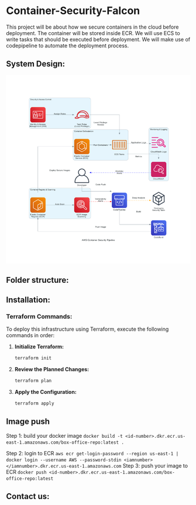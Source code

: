 # Container-Security-Falcon

This project will be about how we secure containers in the cloud before deployment. The container will be stored inside ECR. We will use ECS to write tasks that should be executed before deployment. We will make use of codepipeline to automate the deployment process.

## System Design:

![System Design](system_design/falcon.png)

## Folder structure:

## Installation:

### Terraform Commands:

To deploy this infrastructure using Terraform, execute the following commands in order:

1.  **Initialize Terraform:**

    ```bash
    terraform init
    ```

2.  **Review the Planned Changes:**

    ```bash
    terraform plan
    ```

3.  **Apply the Configuration:**
    ```bash
    terraform apply
    ```

## Image push

Step 1: build your docker image
`docker build -t <id-number>.dkr.ecr.us-east-1.amazonaws.com/box-office-repo:latest .`

Step 2: login to ECR
`aws ecr get-login-password --region us-east-1 | docker login --username AWS --password-stdin <iamnumber></iamnumber>.dkr.ecr.us-east-1.amazonaws.com`
Step 3: push your image to ECR
`docker push <id-number>.dkr.ecr.us-east-1.amazonaws.com/box-office-repo:latest`

## Contact us:

```

```
